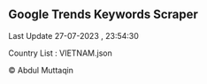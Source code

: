 

## Google Trends Keywords Scraper 
 
Last Update 27-07-2023 , 23:54:30

Country List :
VIETNAM.json



© Abdul Muttaqin 
